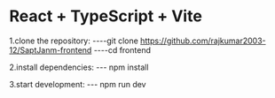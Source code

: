 # React + TypeScript + Vite

1.clone the repository:
----git clone https://github.com/rajkumar2003-12/SaptJanm-frontend
----cd frontend

2.install dependencies:
--- npm install

3.start development:
--- npm run dev
